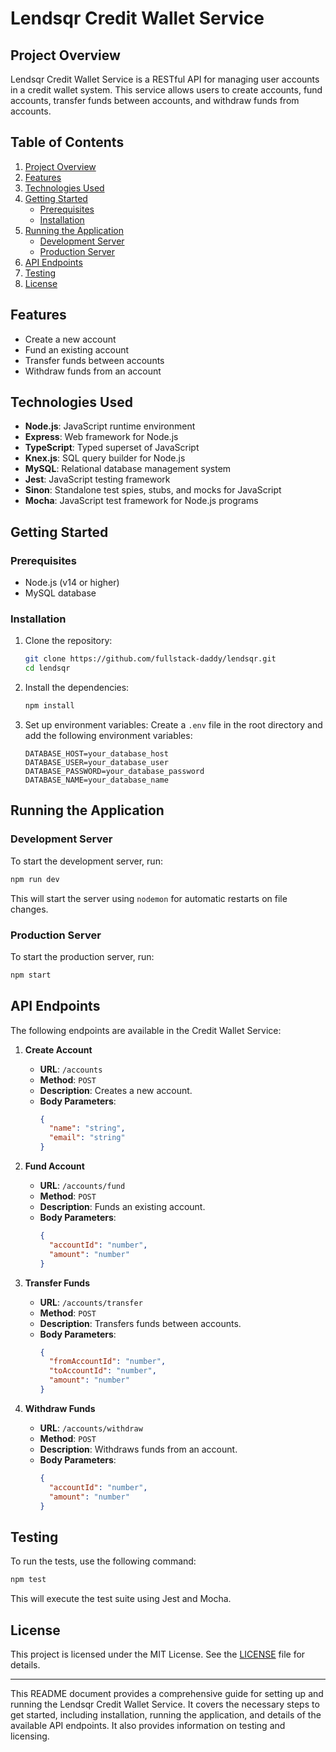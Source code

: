 # Lendsqr Credit Wallet Service

## Project Overview

Lendsqr Credit Wallet Service is a RESTful API for managing user accounts in a credit wallet system. This service allows users to create accounts, fund accounts, transfer funds between accounts, and withdraw funds from accounts.

## Table of Contents

1. [Project Overview](#project-overview)
2. [Features](#features)
3. [Technologies Used](#technologies-used)
4. [Getting Started](#getting-started)
   - [Prerequisites](#prerequisites)
   - [Installation](#installation)
5. [Running the Application](#running-the-application)
   - [Development Server](#development-server)
   - [Production Server](#production-server)
6. [API Endpoints](#api-endpoints)
7. [Testing](#testing)
8. [License](#license)

## Features

- Create a new account
- Fund an existing account
- Transfer funds between accounts
- Withdraw funds from an account

## Technologies Used

- **Node.js**: JavaScript runtime environment
- **Express**: Web framework for Node.js
- **TypeScript**: Typed superset of JavaScript
- **Knex.js**: SQL query builder for Node.js
- **MySQL**: Relational database management system
- **Jest**: JavaScript testing framework
- **Sinon**: Standalone test spies, stubs, and mocks for JavaScript
- **Mocha**: JavaScript test framework for Node.js programs

## Getting Started

### Prerequisites

- Node.js (v14 or higher)
- MySQL database

### Installation

1. Clone the repository:
   ```bash
   git clone https://github.com/fullstack-daddy/lendsqr.git
   cd lendsqr
   ```

2. Install the dependencies:
   ```bash
   npm install
   ```

3. Set up environment variables:
   Create a `.env` file in the root directory and add the following environment variables:
   ```env
   DATABASE_HOST=your_database_host
   DATABASE_USER=your_database_user
   DATABASE_PASSWORD=your_database_password
   DATABASE_NAME=your_database_name
   ```

## Running the Application

### Development Server

To start the development server, run:
```bash
npm run dev
```
This will start the server using `nodemon` for automatic restarts on file changes.

### Production Server

To start the production server, run:
```bash
npm start
```

## API Endpoints

The following endpoints are available in the Credit Wallet Service:

1. **Create Account**
   - **URL**: `/accounts`
   - **Method**: `POST`
   - **Description**: Creates a new account.
   - **Body Parameters**:
     ```json
     {
       "name": "string",
       "email": "string"
     }
     ```

2. **Fund Account**
   - **URL**: `/accounts/fund`
   - **Method**: `POST`
   - **Description**: Funds an existing account.
   - **Body Parameters**:
     ```json
     {
       "accountId": "number",
       "amount": "number"
     }
     ```

3. **Transfer Funds**
   - **URL**: `/accounts/transfer`
   - **Method**: `POST`
   - **Description**: Transfers funds between accounts.
   - **Body Parameters**:
     ```json
     {
       "fromAccountId": "number",
       "toAccountId": "number",
       "amount": "number"
     }
     ```

4. **Withdraw Funds**
   - **URL**: `/accounts/withdraw`
   - **Method**: `POST`
   - **Description**: Withdraws funds from an account.
   - **Body Parameters**:
     ```json
     {
       "accountId": "number",
       "amount": "number"
     }
     ```

## Testing

To run the tests, use the following command:
```bash
npm test
```

This will execute the test suite using Jest and Mocha.

## License

This project is licensed under the MIT License. See the [LICENSE](./LICENSE) file for details.

---

This README document provides a comprehensive guide for setting up and running the Lendsqr Credit Wallet Service. It covers the necessary steps to get started, including installation, running the application, and details of the available API endpoints. It also provides information on testing and licensing.